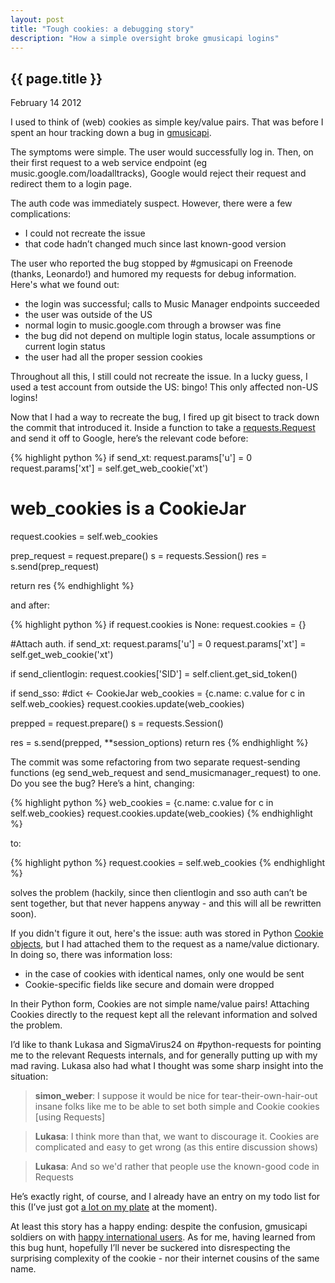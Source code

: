```yaml
---
layout: post
title: "Tough cookies: a debugging story"
description: "How a simple oversight broke gmusicapi logins"
---
```


{{ page.title }}
----------------

<p class="meta">February 14 2012</p>

I used to think of (web) cookies as simple key/value pairs.
That was before I spent an hour tracking down a bug in [gmusicapi](http://github.com/simon-weber/Unofficial-Google-Music-API).

The symptoms were simple.
The user would successfully log in.
Then, on their first request to a web service endpoint (eg music.google.com/loadalltracks), Google would reject their request and redirect them to a login page.

The auth code was immediately suspect. However, there were a few complications:
- I could not recreate the issue
- that code hadn’t changed much since last known-good version

The user who reported the bug stopped by #gmusicapi on Freenode (thanks, Leonardo!) and humored my requests for debug information.
Here's what we found out:

* the login was successful; calls to Music Manager endpoints succeeded
* the user was outside of the US
* normal login to music.google.com through a browser was fine
* the bug did not depend on multiple login status, locale assumptions or current login status
* the user had all the proper session cookies

Throughout all this, I still could not recreate the issue.
In a lucky guess, I used a test account from outside the US: bingo!
This only affected non-US logins!

Now that I had a way to recreate the bug, I fired up git bisect to track down the commit that introduced it.
Inside a function to take a [requests.Request](http://docs.python-requests.org/en/latest/) and send it off to Google, here’s the relevant code before:

{% highlight python %}
if send_xt:
    request.params['u'] = 0
    request.params['xt'] = self.get_web_cookie('xt')

# web_cookies is a CookieJar
request.cookies = self.web_cookies

prep_request = request.prepare()
s = requests.Session()
res = s.send(prep_request)

return res
{% endhighlight %}

and after:


{% highlight python %}
if request.cookies is None:
    request.cookies = {}

#Attach auth.
if send_xt:
    request.params['u'] = 0
    request.params['xt'] = self.get_web_cookie('xt')

if send_clientlogin:
    request.cookies['SID'] = self.client.get_sid_token()

if send_sso:
    #dict <- CookieJar
    web_cookies = {c.name: c.value for c in self.web_cookies}
    request.cookies.update(web_cookies)

prepped = request.prepare()
s = requests.Session()

res = s.send(prepped, **session_options)
return res
{% endhighlight %}

The commit was some refactoring from two separate request-sending functions (eg send_web_request and send_musicmanager_request) to one.
Do you see the bug?
Here’s a hint, changing:

{% highlight python %}
web_cookies = {c.name: c.value for c in self.web_cookies}
request.cookies.update(web_cookies)
{% endhighlight %}

to:

{% highlight python %}
request.cookies = self.web_cookies
{% endhighlight %}

solves the problem (hackily, since then clientlogin and sso auth can’t be sent together, but that never happens anyway - and this will all be rewritten soon).

If you didn't figure it out, here's the issue: auth was stored in Python [Cookie objects](http://docs.python.org/2/library/cookie.html#module-Cookie), but I had attached them to the request as a name/value dictionary.
In doing so, there was information loss:

 * in the case of cookies with identical names, only one would be sent
 * Cookie-specific fields like secure and domain were dropped

In their Python form, Cookies are not simple name/value pairs!
Attaching Cookies directly to the request kept all the relevant information and solved the problem.

I’d like to thank Lukasa and SigmaVirus24 on #python-requests for pointing me to the relevant Requests internals, and for generally putting up with my mad raving.
Lukasa also had what I thought was some sharp insight into the situation:

> **simon_weber**: I suppose it would be nice for tear-their-own-hair-out insane folks like me to be able to set both simple and Cookie cookies \[using Requests\]

> **Lukasa**: I think more than that, we want to discourage it.
> Cookies are complicated and easy to get wrong
> (as this entire discussion shows)

> **Lukasa**: And so we'd rather that people use the known-good code in Requests

He’s exactly right, of course, and I already have an entry on my todo list for this (I’ve just got [a lot on my plate](https://github.com/simon-weber/Unofficial-Google-Music-API/issues) at the moment).

At least this story has a happy ending: despite the confusion, gmusicapi soldiers on with [happy international users](https://twitter.com/thiloleibelt/status/302159032922296322).
As for me, having learned from this bug hunt, hopefully I’ll never be suckered into disrespecting the surprising complexity of the cookie - nor their internet cousins of the same name.
